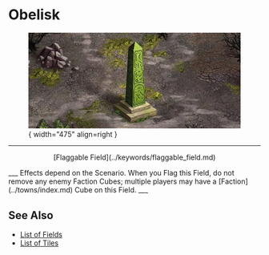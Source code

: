 # Obelisk

<figure markdown="span">

![Obelisk Map Location](../assets/locations-obelisk.webp){ width="475" align=right }

</figure>

___
<p style="text-align: center;" markdown>[Flaggable Field](../keywords/flaggable_field.md)</p>
___
Effects depend on the Scenario. When you Flag this Field, do not remove any enemy Faction Cubes; multiple players may have a [Faction](../towns/index.md) Cube on this Field.
___


## See Also

- [List of Fields](index.md)
- [List of Tiles](../tiles/index.md)
